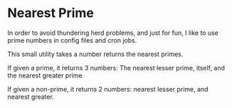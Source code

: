 #	Nearest Prime

In order to avoid thundering herd problems, and just for fun, I like to use prime numbers in config files and cron jobs.

This small utility takes a number returns the nearest primes.

If given a prime, it returns 3 numbers: The nearest lesser prime, itself, and the nearest greater prime

If given a non-prime, it returns 2 numbers: nearest lesser prime, and nearest greater.
